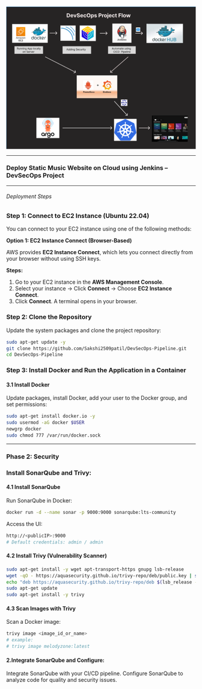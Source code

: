 ![](src/assets/flow.png)

---

### Deploy Static Music Website on Cloud using Jenkins – DevSecOps Project

---

###### Deployment Steps

### Step 1: Connect to EC2 Instance (Ubuntu 22.04)

You can connect to your EC2 instance using one of the following methods:

**Option 1: EC2 Instance Connect (Browser-Based)**

AWS provides **EC2 Instance Connect**, which lets you connect directly from your browser without using SSH keys.

**Steps:**

1. Go to your EC2 instance in the **AWS Management Console**.  
2. Select your instance → Click **Connect** → Choose **EC2 Instance Connect**.  
3. Click **Connect**. A terminal opens in your browser.


### Step 2: Clone the Repository

Update the system packages and clone the project repository:

```bash
sudo apt-get update -y
git clone https://github.com/Sakshi2509patil/DevSecOps-Pipeline.git
cd DevSecOps-Pipeline
```


### Step 3: Install Docker and Run the Application in a Container

#### 3.1 Install Docker

Update packages, install Docker, add your user to the Docker group, and set permissions:

```bash
sudo apt-get install docker.io -y
sudo usermod -aG docker $USER
newgrp docker
sudo chmod 777 /var/run/docker.sock
```
---

### Phase 2: Security

### Install SonarQube and Trivy:

#### 4.1 Install SonarQube

Run SonarQube in Docker:

```bash
docker run -d --name sonar -p 9000:9000 sonarqube:lts-community
```

Access the UI:

```bash
http://<publicIP>:9000
# Default credentials: admin / admin
```

#### 4.2 Install Trivy (Vulnerability Scanner)

```bash
sudo apt-get install -y wget apt-transport-https gnupg lsb-release
wget -qO - https://aquasecurity.github.io/trivy-repo/deb/public.key | sudo apt-key add -
echo "deb https://aquasecurity.github.io/trivy-repo/deb $(lsb_release -sc) main" | sudo tee /etc/apt/sources.list.d/trivy.list
sudo apt-get update
sudo apt-get install -y trivy
```

#### 4.3 Scan Images with Trivy

Scan a Docker image:

```bash
trivy image <image_id_or_name>
# example:
# trivy image melodyzone:latest
```
#### 2.Integrate SonarQube and Configure:

Integrate SonarQube with your CI/CD pipeline.
Configure SonarQube to analyze code for quality and security issues.








